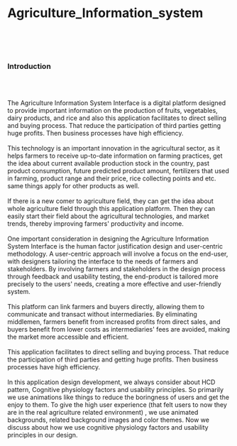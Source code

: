 # Agriculture_Information_system
<br><br><br>
<h3>Introduction</h3>
<br><br>
<p>The Agriculture Information System Interface is a digital platform designed to provide important information on the production of fruits, vegetables, dairy products, and rice and also this application facilitates to direct selling and buying process. That reduce the participation of third parties getting huge profits. Then business processes have high efficiency.<br><br>
This technology is an important innovation in the agricultural sector, as it helps farmers to receive up-to-date information on farming practices, get the idea about current available production stock in the country, past product consumption, future predicted product amount, fertilizers that used in farming, product range and their price, rice collecting points and etc. same things apply for other products as well.<br><br>
If there is a new comer to agriculture field, they can get the idea about whole agriculture field through this application platform. Then they can easily start their field about the agricultural technologies, and market trends, thereby improving farmers' productivity and income.<br><br>
One important consideration in designing the Agriculture Information System Interface is the human factor justification design and user-centric methodology. A user-centric approach will involve a focus on the end-user, with designers tailoring the interface to the needs of farmers and stakeholders. By involving farmers and stakeholders in the design process through feedback and usability testing, the end-product is tailored more precisely to the users' needs, creating a more effective and user-friendly system.<br><br>
This platform can link farmers and buyers directly, allowing them to communicate and transact without intermediaries. By eliminating middlemen, farmers benefit from increased profits from direct sales, and buyers benefit from lower costs as intermediaries' fees are avoided, making the market more accessible and efficient.<br><br>
This application facilitates to direct selling and buying process. That reduce the participation of third parties and getting huge profits. Then business processes have high efficiency.<br><br>
In this application design development, we always consider about HCD pattern, Cognitive physiology factors and usability principles. So primarily we use animations like things to reduce the boringness of users and get the enjoy to them. To give the high user experience (that felt users to now they are in the real agriculture related environment) , we use animated backgrounds, related background images and color themes. Now we discuss about how we use cognitive physiology factors and usability principles in our design.<br><br>
</p>
